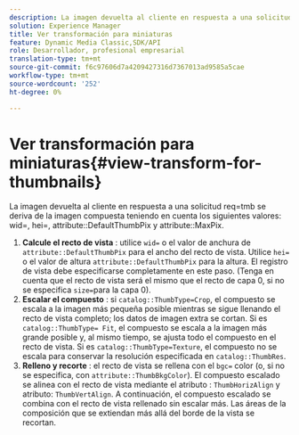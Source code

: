 ```yaml
---
description: La imagen devuelta al cliente en respuesta a una solicitud req=tmb se deriva de la imagen compuesta considerando los siguientes valores wid=, hei=, attribute DefaultThumbPix y attribute MaxPix.
solution: Experience Manager
title: Ver transformación para miniaturas
feature: Dynamic Media Classic,SDK/API
role: Desarrollador, profesional empresarial
translation-type: tm+mt
source-git-commit: f6c97606d7a4209427316d7367013ad9585a5cae
workflow-type: tm+mt
source-wordcount: '252'
ht-degree: 0%

---
```



# Ver transformación para miniaturas{#view-transform-for-thumbnails}

La imagen devuelta al cliente en respuesta a una solicitud req=tmb se deriva de la imagen compuesta teniendo en cuenta los siguientes valores: wid=, hei=, attribute::DefaultThumbPix y attribute::MaxPix.

1. **Calcule el recto de vista** : utilice  `wid=` o el valor de anchura de  `attribute::DefaultThumbPix` para el ancho del recto de vista. Utilice `hei=` o el valor de altura `attribute::DefaultThumbPix` para la altura. El registro de vista debe especificarse completamente en este paso. (Tenga en cuenta que el recto de vista será el mismo que el recto de capa 0, si no se especifica `size=`para la capa 0).
1. **Escalar el compuesto** : si  `catalog::ThumbType=Crop`, el compuesto se escala a la imagen más pequeña posible mientras se sigue llenando el recto de vista completo; los datos de imagen extra se cortan. Si es `catalog::ThumbType= Fit`, el compuesto se escala a la imagen más grande posible y, al mismo tiempo, se ajusta todo el compuesto en el recto de vista. Si es `catalog::ThumbType=Texture`, el compuesto no se escala para conservar la resolución especificada en `catalog::ThumbRes`.
1. **Relleno y recorte** : el recto de vista se rellena con el  `bgc=` color (o, si no se especifica, con  `attribute::ThumbBkgColor`). El compuesto escalado se alinea con el recto de vista mediante el atributo : `ThumbHorizAlign` y atributo: `ThumbVertAlign`. A continuación, el compuesto escalado se combina con el recto de vista rellenado sin escalar más. Las áreas de la composición que se extiendan más allá del borde de la vista se recortan.

